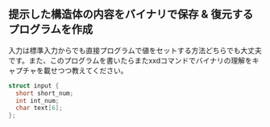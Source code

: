 ## 提示した構造体の内容をバイナリで保存 & 復元するプログラムを作成

入力は標準入力からでも直接プログラムで値をセットする方法どちらでも大丈夫です。また、このプログラムを書いたらまたxxdコマンドでバイナリの理解をキャプチャを載せつつ教えてください。

```c
struct input {
  short short_num;
  int int_num;
  char text[6];
};
```

